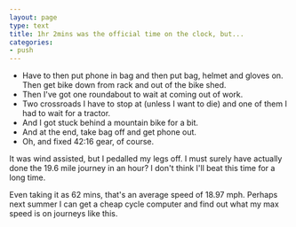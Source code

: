 ```yaml
---
layout: page
type: text
title: 1hr 2mins was the official time on the clock, but...
categories: 
- push
---
```

* Have to then put phone in bag and then put bag, helmet and gloves on. Then get bike down from rack and out of the bike shed.
* Then I've got one roundabout to wait at coming out of work.
* Two crossroads I have to stop at (unless I want to die) and one of them I had to wait for a tractor.
* And I got stuck behind a mountain bike for a bit.
* And at the end, take bag off and get phone out. 
* Oh, and fixed 42:16 gear, of course.

It was wind assisted, but I pedalled my legs off. I must surely have actually done the 19.6 mile journey in an hour? I don't think I'll beat this time for a long time.

Even taking it as 62 mins, that's an average speed of 18.97 mph. Perhaps next summer I can get a cheap cycle computer and find out what my max speed is on journeys like this.
